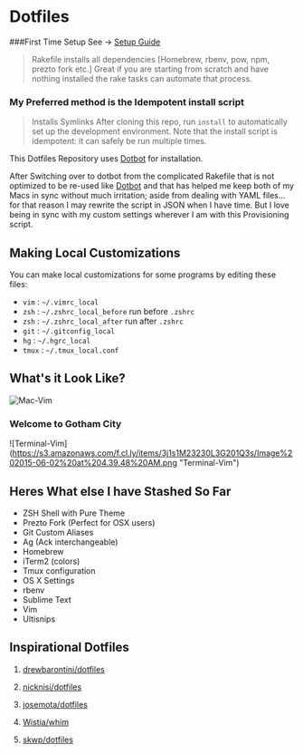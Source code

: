 Dotfiles 
=========

###First Time Setup See -> [Setup Guide](https://github.com/bradbergeron-us/dotfiles/blob/master/setup.md)
> Rakefile installs all dependencies [Homebrew, rbenv, pow, npm, prezto fork etc.] 
> Great if you are starting from scratch and have nothing installed the rake tasks can automate that process.

### My Preferred method is the Idempotent install script
> Installs Symlinks
After cloning this repo, run `install` to automatically set up the development environment. Note that the install script is idempotent: it can safely be run multiple times.

This Dotfiles Repository uses [Dotbot](https://github.com/anishathalye/dotbot) for installation.

After Switching over to dotbot from the complicated Rakefile that is not optimized to be re-used like [Dotbot](https://github.com/anishathalye/dotbot) and that has helped me keep both of my Macs in sync without much irritation; aside from dealing with YAML files... for that reason I may rewrite the script in JSON when I have time. But I love being in sync with my custom settings wherever I am with this Provisioning script.

Making Local Customizations
---------------------------

You can make local customizations for some programs by editing these files:

* `vim` : `~/.vimrc_local`
* `zsh` : `~/.zshrc_local_before` run before `.zshrc`
* `zsh` : `~/.zshrc_local_after` run after `.zshrc`
* `git` : `~/.gitconfig_local`
* `hg` : `~/.hgrc_local`
* `tmux` : `~/.tmux_local.conf`

What's it Look Like?
---------------------------
![Mac-Vim](https://s3.amazonaws.com/f.cl.ly/items/3F343Q0H3q0e2x3U3x1l/Image%202015-06-02%20at%204.30.02%20AM.png "Mac-Vim Setup")

### Welcome to Gotham City

![Terminal-Vim] (https://s3.amazonaws.com/f.cl.ly/items/3j1s1M23230L3G201Q3s/Image%202015-06-02%20at%204.39.48%20AM.png "Terminal-Vim")

Heres What else I have Stashed So Far
-------------------------------------------------------------
- ZSH Shell with Pure Theme
- Prezto Fork (Perfect for OSX users)
- Git Custom Aliases
- Ag (Ack interchangeable)
- Homebrew
- iTerm2 (colors)
- Tmux configuration
- OS X Settings
- rbenv
- Sublime Text
- Vim
- Ultisnips


Inspirational Dotfiles
----------------------

1. [drewbarontini/dotfiles](https://github.com/drewbarontini/dotfiles)

2. [nicknisi/dotfiles](https://github.com/nicknisi/dotfiles)

3. [josemota/dotfiles](https://github.com/josemota/dotfiles)

4. [Wistia/whim](https://github.com/wistia/whim)

5. [skwp/dotfiles](https://github.com/skwp/dotfiles)
